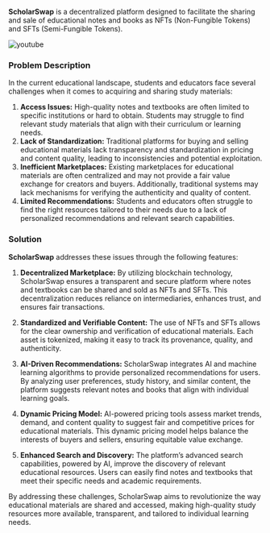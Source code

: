**ScholarSwap** is a decentralized platform designed to facilitate the sharing and sale of educational notes and books as NFTs (Non-Fungible Tokens) and SFTs (Semi-Fungible Tokens). 

![youtube](https://youtu.be/fq74BNmVAt8)

### Problem Description
In the current educational landscape, students and educators face several challenges when it comes to acquiring and sharing study materials:

1. **Access Issues:** High-quality notes and textbooks are often limited to specific institutions or hard to obtain. Students may struggle to find relevant study materials that align with their curriculum or learning needs.
2. **Lack of Standardization:** Traditional platforms for buying and selling educational materials lack transparency and standardization in pricing and content quality, leading to inconsistencies and potential exploitation.
3. **Inefficient Marketplaces:** Existing marketplaces for educational materials are often centralized and may not provide a fair value exchange for creators and buyers. Additionally, traditional systems may lack mechanisms for verifying the authenticity and quality of content.
4. **Limited Recommendations:** Students and educators often struggle to find the right resources tailored to their needs due to a lack of personalized recommendations and relevant search capabilities.


### Solution

**ScholarSwap** addresses these issues through the following features:

1. **Decentralized Marketplace:** By utilizing blockchain technology, ScholarSwap ensures a transparent and secure platform where notes and textbooks can be shared and sold as NFTs and SFTs. This decentralization reduces reliance on intermediaries, enhances trust, and ensures fair transactions.

1. **Standardized and Verifiable Content:** The use of NFTs and SFTs allows for the clear ownership and verification of educational materials. Each asset is tokenized, making it easy to track its provenance, quality, and authenticity.

1. **AI-Driven Recommendations:** ScholarSwap integrates AI and machine learning algorithms to provide personalized recommendations for users. By analyzing user preferences, study history, and similar content, the platform suggests relevant notes and books that align with individual learning goals.

1. **Dynamic Pricing Model:** AI-powered pricing tools assess market trends, demand, and content quality to suggest fair and competitive prices for educational materials. This dynamic pricing model helps balance the interests of buyers and sellers, ensuring equitable value exchange.

1. **Enhanced Search and Discovery:** The platform’s advanced search capabilities, powered by AI, improve the discovery of relevant educational resources. Users can easily find notes and textbooks that meet their specific needs and academic requirements.

By addressing these challenges, ScholarSwap aims to revolutionize the way educational materials are shared and accessed, making high-quality study resources more available, transparent, and tailored to individual learning needs.
